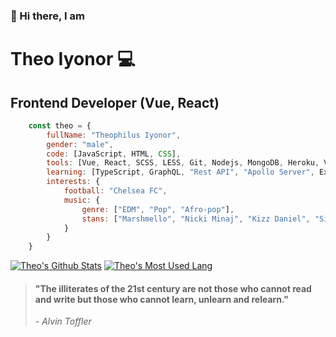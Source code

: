 ### 👋 Hi there, I am
 
Theo Iyonor 💻
==============

Frontend Developer (Vue, React)
----------------------------
``` js
    const theo = { 
        fullName: "Theophilus Iyonor",
        gender: "male", 
        code: [JavaScript, HTML, CSS], 
        tools: [Vue, React, SCSS, LESS, Git, Nodejs, MongoDB, Heroku, Vercel], 
        learning: [TypeScript, GraphQL, "Rest API", "Apollo Server", Expressjs],
        interests: {
            football: "Chelsea FC",
            music: {
                genre: ["EDM", "Pop", "Afro-pop"],
                stans: ["Marshmello", "Nicki Minaj", "Kizz Daniel", "Simi", "Mayorkun"]
            }
        }
    }

```

[![Theo's Github Stats](https://github-readme-stats.vercel.app/api?username=symplytheo&show_icons=true&hide_title=true&theme=radical)](https://github.com/anuraghazra/github-readme-stats) [![Theo's Most Used Lang](https://github-readme-stats.vercel.app/api/top-langs?username=symplytheo&layout=compact&theme=radical)](https://github.com/anuraghazra/github-readme-stats)

> #### "The illiterates of the 21st century are not those who cannot read and write but those who cannot learn, unlearn and relearn."
>
> *- Alvin Toffler*

